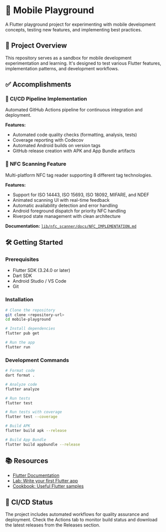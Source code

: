 # 📱 Mobile Playground

A Flutter playground project for experimenting with mobile development concepts, testing new features, and implementing best practices.

## 🎯 Project Overview

This repository serves as a sandbox for mobile development experimentation and learning. It's designed to test various Flutter features, implementation patterns, and development workflows.

## ✅ Accomplishments

### 🚀 CI/CD Pipeline Implementation

Automated GitHub Actions pipeline for continuous integration and deployment.

**Features:**
- Automated code quality checks (formatting, analysis, tests)
- Coverage reporting with Codecov
- Automated Android builds on version tags
- GitHub release creation with APK and App Bundle artifacts

### 📱 NFC Scanning Feature

Multi-platform NFC tag reader supporting 8 different tag technologies.

**Features:**
- Support for ISO 14443, ISO 15693, ISO 18092, MIFARE, and NDEF
- Animated scanning UI with real-time feedback
- Automatic availability detection and error handling
- Android foreground dispatch for priority NFC handling
- Riverpod state management with clean architecture

**Documentation:** [`lib/nfc_scanner/docs/NFC_IMPLEMENTATION.md`](lib/nfc_scanner/docs/NFC_IMPLEMENTATION.md)

## 🛠 Getting Started

### Prerequisites
- Flutter SDK (3.24.0 or later)
- Dart SDK
- Android Studio / VS Code
- Git

### Installation
```bash
# Clone the repository
git clone <repository-url>
cd mobile-playground

# Install dependencies
flutter pub get

# Run the app
flutter run
```

### Development Commands
```bash
# Format code
dart format .

# Analyze code
flutter analyze

# Run tests
flutter test

# Run tests with coverage
flutter test --coverage

# Build APK
flutter build apk --release

# Build App Bundle
flutter build appbundle --release
```

## 📚 Resources

- [Flutter Documentation](https://docs.flutter.dev/)
- [Lab: Write your first Flutter app](https://docs.flutter.dev/get-started/codelab)
- [Cookbook: Useful Flutter samples](https://docs.flutter.dev/cookbook)

## 🔄 CI/CD Status

The project includes automated workflows for quality assurance and deployment. Check the Actions tab to monitor build status and download the latest releases from the Releases section.

